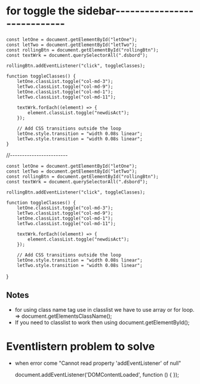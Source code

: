 # for toggle the sidebar----------------------------

    const letOne = document.getElementById("letOne");
    const letTwo = document.getElementById("letTwo");
    const rollingBtn = document.getElementById("rollingBtn");
    const textWrk = document.querySelectorAll(".dsbord");
    
    rollingBtn.addEventListener("click", toggleClasses);
    
    function toggleClasses() {
        letOne.classList.toggle("col-md-3");
        letTwo.classList.toggle("col-md-9");
        letOne.classList.toggle("col-md-1");
        letTwo.classList.toggle("col-md-11");
    
        textWrk.forEach((element) => {
            element.classList.toggle("newdisAct");
        });
    
        // Add CSS transitions outside the loop
        letOne.style.transition = "width 0.08s linear";
        letTwo.style.transition = "width 0.08s linear";
    }

//------------------------

    const letOne = document.getElementById("letOne");
    const letTwo = document.getElementById("letTwo");
    const rollingBtn = document.getElementById("rollingBtn");
    const textWrk = document.querySelectorAll(".dsbord");
    
    rollingBtn.addEventListener("click", toggleClasses);
    
    function toggleClasses() {
        letOne.classList.toggle("col-md-3");
        letTwo.classList.toggle("col-md-9");
        letOne.classList.toggle("col-md-1");
        letTwo.classList.toggle("col-md-11");
    
        textWrk.forEach((element) => {
            element.classList.toggle("newdisAct");
        });
    
        // Add CSS transitions outside the loop
        letOne.style.transition = "width 0.08s linear";
        letTwo.style.transition = "width 0.08s linear";
}

## Notes 
- for using class name tag use in classlist we have to use array or for loop. => document.getElementsClassName();
- If you need to classlist to work then using document.getElementById();

# Eventlistern problem to solve
- when error come "Cannot read property 'addEventListener' of null"
  
    document.addEventListener('DOMContentLoaded', function () { });
